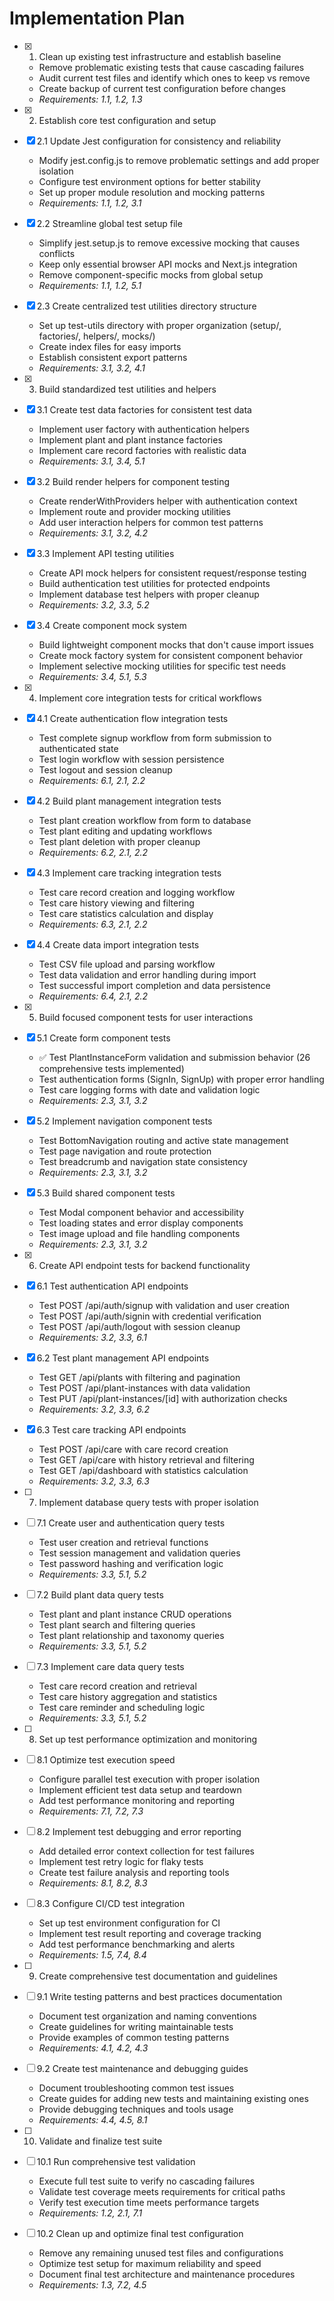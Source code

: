 # Implementation Plan

- [x] 1. Clean up existing test infrastructure and establish baseline
  - Remove problematic existing tests that cause cascading failures
  - Audit current test files and identify which ones to keep vs remove
  - Create backup of current test configuration before changes
  - _Requirements: 1.1, 1.2, 1.3_

- [x] 2. Establish core test configuration and setup
- [x] 2.1 Update Jest configuration for consistency and reliability
  - Modify jest.config.js to remove problematic settings and add proper isolation
  - Configure test environment options for better stability
  - Set up proper module resolution and mocking patterns
  - _Requirements: 1.1, 1.2, 3.1_

- [x] 2.2 Streamline global test setup file
  - Simplify jest.setup.js to remove excessive mocking that causes conflicts
  - Keep only essential browser API mocks and Next.js integration
  - Remove component-specific mocks from global setup
  - _Requirements: 1.1, 1.2, 5.1_

- [x] 2.3 Create centralized test utilities directory structure
  - Set up test-utils directory with proper organization (setup/, factories/, helpers/, mocks/)
  - Create index files for easy imports
  - Establish consistent export patterns
  - _Requirements: 3.1, 3.2, 4.1_

- [x] 3. Build standardized test utilities and helpers
- [x] 3.1 Create test data factories for consistent test data
  - Implement user factory with authentication helpers
  - Implement plant and plant instance factories
  - Implement care record factories with realistic data
  - _Requirements: 3.1, 3.4, 5.1_

- [x] 3.2 Build render helpers for component testing
  - Create renderWithProviders helper with authentication context
  - Implement route and provider mocking utilities
  - Add user interaction helpers for common test patterns
  - _Requirements: 3.1, 3.2, 4.2_

- [x] 3.3 Implement API testing utilities
  - Create API mock helpers for consistent request/response testing
  - Build authentication test utilities for protected endpoints
  - Implement database test helpers with proper cleanup
  - _Requirements: 3.2, 3.3, 5.2_

- [x] 3.4 Create component mock system
  - Build lightweight component mocks that don't cause import issues
  - Create mock factory system for consistent component behavior
  - Implement selective mocking utilities for specific test needs
  - _Requirements: 3.4, 5.1, 5.3_

- [x] 4. Implement core integration tests for critical workflows
- [x] 4.1 Create authentication flow integration tests
  - Test complete signup workflow from form submission to authenticated state
  - Test login workflow with session persistence
  - Test logout and session cleanup
  - _Requirements: 6.1, 2.1, 2.2_

- [x] 4.2 Build plant management integration tests
  - Test plant creation workflow from form to database
  - Test plant editing and updating workflows
  - Test plant deletion with proper cleanup
  - _Requirements: 6.2, 2.1, 2.2_

- [x] 4.3 Implement care tracking integration tests
  - Test care record creation and logging workflow
  - Test care history viewing and filtering
  - Test care statistics calculation and display
  - _Requirements: 6.3, 2.1, 2.2_

- [x] 4.4 Create data import integration tests
  - Test CSV file upload and parsing workflow
  - Test data validation and error handling during import
  - Test successful import completion and data persistence
  - _Requirements: 6.4, 2.1, 2.2_

- [x] 5. Build focused component tests for user interactions
- [x] 5.1 Create form component tests
  - ✅ Test PlantInstanceForm validation and submission behavior (26 comprehensive tests implemented)
  - Test authentication forms (SignIn, SignUp) with proper error handling
  - Test care logging forms with date and validation logic
  - _Requirements: 2.3, 3.1, 3.2_

- [x] 5.2 Implement navigation component tests
  - Test BottomNavigation routing and active state management
  - Test page navigation and route protection
  - Test breadcrumb and navigation state consistency
  - _Requirements: 2.3, 3.1, 3.2_

- [x] 5.3 Build shared component tests
  - Test Modal component behavior and accessibility
  - Test loading states and error display components
  - Test image upload and file handling components
  - _Requirements: 2.3, 3.1, 3.2_

- [x] 6. Create API endpoint tests for backend functionality
- [x] 6.1 Test authentication API endpoints
  - Test POST /api/auth/signup with validation and user creation
  - Test POST /api/auth/signin with credential verification
  - Test POST /api/auth/logout with session cleanup
  - _Requirements: 3.2, 3.3, 6.1_

- [x] 6.2 Test plant management API endpoints
  - Test GET /api/plants with filtering and pagination
  - Test POST /api/plant-instances with data validation
  - Test PUT /api/plant-instances/[id] with authorization checks
  - _Requirements: 3.2, 3.3, 6.2_

- [x] 6.3 Test care tracking API endpoints
  - Test POST /api/care with care record creation
  - Test GET /api/care with history retrieval and filtering
  - Test GET /api/dashboard with statistics calculation
  - _Requirements: 3.2, 3.3, 6.3_

- [ ] 7. Implement database query tests with proper isolation
- [ ] 7.1 Create user and authentication query tests
  - Test user creation and retrieval functions
  - Test session management and validation queries
  - Test password hashing and verification logic
  - _Requirements: 3.3, 5.1, 5.2_

- [ ] 7.2 Build plant data query tests
  - Test plant and plant instance CRUD operations
  - Test plant search and filtering queries
  - Test plant relationship and taxonomy queries
  - _Requirements: 3.3, 5.1, 5.2_

- [ ] 7.3 Implement care data query tests
  - Test care record creation and retrieval
  - Test care history aggregation and statistics
  - Test care reminder and scheduling logic
  - _Requirements: 3.3, 5.1, 5.2_

- [ ] 8. Set up test performance optimization and monitoring
- [ ] 8.1 Optimize test execution speed
  - Configure parallel test execution with proper isolation
  - Implement efficient test data setup and teardown
  - Add test performance monitoring and reporting
  - _Requirements: 7.1, 7.2, 7.3_

- [ ] 8.2 Implement test debugging and error reporting
  - Add detailed error context collection for test failures
  - Implement test retry logic for flaky tests
  - Create test failure analysis and reporting tools
  - _Requirements: 8.1, 8.2, 8.3_

- [ ] 8.3 Configure CI/CD test integration
  - Set up test environment configuration for CI
  - Implement test result reporting and coverage tracking
  - Add test performance benchmarking and alerts
  - _Requirements: 1.5, 7.4, 8.4_

- [ ] 9. Create comprehensive test documentation and guidelines
- [ ] 9.1 Write testing patterns and best practices documentation
  - Document test organization and naming conventions
  - Create guidelines for writing maintainable tests
  - Provide examples of common testing patterns
  - _Requirements: 4.1, 4.2, 4.3_

- [ ] 9.2 Create test maintenance and debugging guides
  - Document troubleshooting common test issues
  - Create guides for adding new tests and maintaining existing ones
  - Provide debugging techniques and tools usage
  - _Requirements: 4.4, 4.5, 8.1_

- [ ] 10. Validate and finalize test suite
- [ ] 10.1 Run comprehensive test validation
  - Execute full test suite to verify no cascading failures
  - Validate test coverage meets requirements for critical paths
  - Verify test execution time meets performance targets
  - _Requirements: 1.2, 2.1, 7.1_

- [ ] 10.2 Clean up and optimize final test configuration
  - Remove any remaining unused test files and configurations
  - Optimize test setup for maximum reliability and speed
  - Document final test architecture and maintenance procedures
  - _Requirements: 1.3, 7.2, 4.5_
